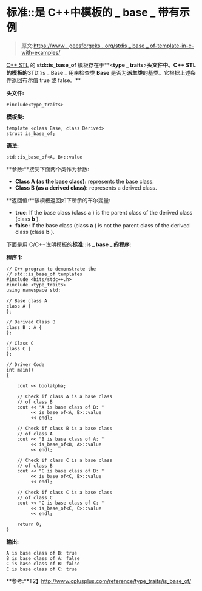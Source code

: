 # 标准::是 C++中模板的 _ base _ 带有示例

> 原文:[https://www . geesforgeks . org/stdis _ base _ of-template-in-c-with-examples/](https://www.geeksforgeeks.org/stdis_base_of-template-in-c-with-examples/)

[C++ STL](https://www.geeksforgeeks.org/the-c-standard-template-library-stl/) 的 **std::is_base_of** 模板存在于**<**type _ traits**>**头文件中。C++ STL 的模板的**STD::is _ Base _ 用来检查类 **Base** 是否为**派生类**的基类。它根据上述条件返回布尔值 true 或 false。**

**头文件:**

```
#include<type_traits>

```

**模板类:**

```
template <class Base, class Derived>
struct is_base_of;

```

**语法:**

```
std::is_base_of<A, B>::value

```

**参数:**接受下面两个类作为参数:

*   **Class A (as the base class):** represents the base class.
*   **Class B (as a derived class):** represents a derived class.

**返回值:**该模板返回如下所示的布尔变量:

*   **true:** If the base class (class **a** ) is the parent class of the derived class (class **b** ).
*   **false:** If the base class (class **a** ) is not the parent class of the derived class (class **b** ).

下面是用 C/C++说明模板的**标准::is _ base _ 的程序:**

**程序 1:**

```
// C++ program to demonstrate the
// std::is_base_of templates
#include <bits/stdc++.h>
#include <type_traits>
using namespace std;

// Base class A
class A {
};

// Derived Class B
class B : A {
};

// Class C
class C {
};

// Driver Code
int main()
{

    cout << boolalpha;

    // Check if class A is a base class
    // of class B
    cout << "A is base class of B: "
         << is_base_of<A, B>::value
         << endl;

    // Check if class B is a base class
    // of class A
    cout << "B is base class of A: "
         << is_base_of<B, A>::value
         << endl;

    // Check if class C is a base class
    // of class B
    cout << "C is base class of B: "
         << is_base_of<C, B>::value
         << endl;

    // Check if class C is a base class
    // of class C
    cout << "C is base class of C: "
         << is_base_of<C, C>::value
         << endl;

    return 0;
}
```

**输出:**

```
A is base class of B: true
B is base class of A: false
C is base class of B: false
C is base class of C: true

```

**参考:**T2】http://www.cplusplus.com/reference/type_traits/is_base_of/
